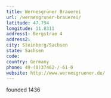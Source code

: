 ```yaml
---
title: Wernesgrüner Brauerei
url: /wernesgruner-brauerei/
latitude: 47.794
longitude: 11.8311
address1: Bergstrae 4
address2: 
city: Steinberg/Sachsen
state: Sachsen
code: 
country: Germany
phone: 49-(0)37462-/-61-0
website: http://www.wernesgruener.de/
---
```

founded 1436
